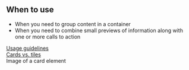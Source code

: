 <style>
  #guidelines-links {
    display: flex;
    gap: var(--rh-space-lg);
    flex-direction: column;
    margin-block-start: var(--rh-space-3xl);
  }
</style>

## When to use

- When you need to group content in a container
- When you need to combine small previews of information along with one or more calls to action

<div id="guidelines-links">
  <rh-cta><a href="guidelines/#usage">Usage guidelines</a></rh-cta>
  <rh-cta><a href="guidelines/#tile-vs.-card">Cards vs. tiles</a></rh-cta>
</div>


<div id="overview-image-description" class="visually-hidden">
  Image of a card element
</div>
